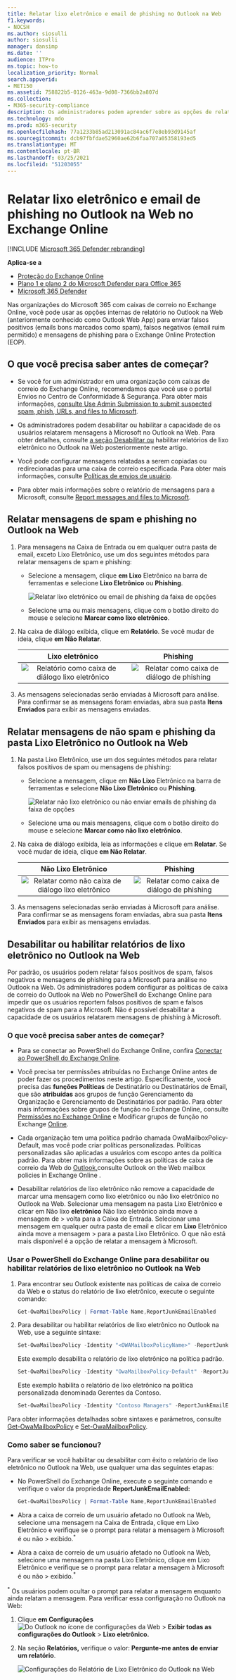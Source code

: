 ```yaml
---
title: Relatar lixo eletrônico e email de phishing no Outlook na Web
f1.keywords:
- NOCSH
ms.author: siosulli
author: siosulli
manager: dansimp
ms.date: ''
audience: ITPro
ms.topic: how-to
localization_priority: Normal
search.appverid:
- MET150
ms.assetid: 758822b5-0126-463a-9d08-7366bb2a807d
ms.collection:
- M365-security-compliance
description: Os administradores podem aprender sobre as opções de relatório de lixo eletrônico, não lixo eletrônico e phishing no Outlook na Web (Outlook Web App) no Exchange Online e como desabilitar essas opções de relatórios para usuários.
ms.technology: mdo
ms.prod: m365-security
ms.openlocfilehash: 77a1233b85ad213091ac84ac6f7e8eb93d9145af
ms.sourcegitcommit: dcb97fbfdae52960ae62b6faa707a05358193ed5
ms.translationtype: MT
ms.contentlocale: pt-BR
ms.lasthandoff: 03/25/2021
ms.locfileid: "51203055"
---
```

# <a name="report-junk-and-phishing-email-in-outlook-on-the-web-in-exchange-online"></a>Relatar lixo eletrônico e email de phishing no Outlook na Web no Exchange Online

[!INCLUDE [Microsoft 365 Defender rebranding](../includes/microsoft-defender-for-office.md)]

**Aplica-se a**
- [Proteção do Exchange Online](exchange-online-protection-overview.md)
- [Plano 1 e plano 2 do Microsoft Defender para Office 365](defender-for-office-365.md)
- [Microsoft 365 Defender](../defender/microsoft-365-defender.md)

Nas organizações do Microsoft 365 com caixas de correio no Exchange Online, você pode usar as opções internas de relatório no Outlook na Web (anteriormente conhecido como Outlook Web App) para enviar falsos positivos (emails bons marcados como spam), falsos negativos (email ruim permitido) e mensagens de phishing para o Exchange Online Protection (EOP).

## <a name="what-do-you-need-to-know-before-you-begin"></a>O que você precisa saber antes de começar?

- Se você for um administrador em uma organização com caixas de correio do Exchange Online, recomendamos que você use o portal Envios no Centro de Conformidade & Segurança. Para obter mais informações, [consulte Use Admin Submission to submit suspected spam, phish, URLs, and files to Microsoft](admin-submission.md).

- Os administradores podem desabilitar ou habilitar a capacidade de os usuários relatarem mensagens à Microsoft no Outlook na Web. Para obter detalhes, consulte [a seção Desabilitar ou](#disable-or-enable-junk-email-reporting-in-outlook-on-the-web) habilitar relatórios de lixo eletrônico no Outlook na Web posteriormente neste artigo.

- Você pode configurar mensagens relatadas a serem copiadas ou redirecionadas para uma caixa de correio especificada. Para obter mais informações, consulte [Políticas de envios de usuário](user-submission.md).

- Para obter mais informações sobre o relatório de mensagens para a Microsoft, consulte [Report messages and files to Microsoft](report-junk-email-messages-to-microsoft.md).

## <a name="report-spam-and-phishing-messages-in-outlook-on-the-web"></a>Relatar mensagens de spam e phishing no Outlook na Web

1. Para mensagens na Caixa de Entrada ou em qualquer outra pasta de email, exceto Lixo Eletrônico, use um dos seguintes métodos para relatar mensagens de spam e phishing:

   - Selecione a mensagem, clique **em Lixo** Eletrônico na barra de ferramentas e selecione **Lixo Eletrônico** ou **Phishing**.

     ![Relatar lixo eletrônico ou email de phishing da faixa de opções](../../media/owa-report-junk.png)

   - Selecione uma ou mais mensagens, clique com o botão direito do mouse e selecione **Marcar como lixo eletrônico**.

2. Na caixa de diálogo exibida, clique em **Relatório**. Se você mudar de ideia, clique **em Não Relatar**.

   |Lixo eletrônico|Phishing|
   |:---:|:---:|
   |![Relatório como caixa de diálogo lixo eletrônico](../../media/owa-report-as-junk-dialog.png)|![Relatar como caixa de diálogo de phishing](../../media/owa-report-as-phishing-dialog.png)|

3. As mensagens selecionadas serão enviadas à Microsoft para análise. Para confirmar se as mensagens foram enviadas, abra sua pasta **Itens Enviados** para exibir as mensagens enviadas.

## <a name="report-non-spam-and-phishing-messages-from-the-junk-email-folder-in-outlook-on-the-web"></a>Relatar mensagens de não spam e phishing da pasta Lixo Eletrônico no Outlook na Web

1. Na pasta Lixo Eletrônico, use um dos seguintes métodos para relatar falsos positivos de spam ou mensagens de phishing:

   - Selecione a mensagem, clique em **Não Lixo** Eletrônico na barra de ferramentas e selecione **Não Lixo Eletrônico** ou **Phishing**.

     ![Relatar não lixo eletrônico ou não enviar emails de phishing da faixa de opções](../../media/owa-report-not-junk.png)

   - Selecione uma ou mais mensagens, clique com o botão direito do mouse e selecione **Marcar como não lixo eletrônico**.

2. Na caixa de diálogo exibida, leia as informações e clique em **Relatar**. Se você mudar de ideia, clique **em Não Relatar**.

   |Não Lixo Eletrônico|Phishing|
   |:---:|:---:|
   |![Relatar como não caixa de diálogo lixo eletrônico](../../media/owa-report-as-not-junk-dialog.png)|![Relatar como caixa de diálogo de phishing](../../media/owa-report-as-phishing-dialog.png)|

3. As mensagens selecionadas serão enviadas à Microsoft para análise. Para confirmar se as mensagens foram enviadas, abra sua pasta **Itens Enviados** para exibir as mensagens enviadas.

## <a name="disable-or-enable-junk-email-reporting-in-outlook-on-the-web"></a>Desabilitar ou habilitar relatórios de lixo eletrônico no Outlook na Web

Por padrão, os usuários podem relatar falsos positivos de spam, falsos negativos e mensagens de phishing para a Microsoft para análise no Outlook na Web. Os administradores podem configurar as políticas de caixa de correio do Outlook na Web no PowerShell do Exchange Online para impedir que os usuários reportem falsos positivos de spam e falsos negativos de spam para a Microsoft. Não é possível desabilitar a capacidade de os usuários relatarem mensagens de phishing à Microsoft.

### <a name="what-do-you-need-to-know-before-you-begin"></a>O que você precisa saber antes de começar?

- Para se conectar ao PowerShell do Exchange Online, confira [Conectar ao PowerShell do Exchange Online](/powershell/exchange/connect-to-exchange-online-powershell).

- Você precisa ter permissões atribuídas no Exchange Online antes de poder fazer os procedimentos neste artigo. Especificamente, você precisa das **funções Políticas** de Destinatário ou  Destinatários  de Email, que são **atribuídas** aos grupos de função Gerenciamento da Organização e Gerenciamento de Destinatários por padrão. Para obter mais informações sobre grupos de função no Exchange Online, consulte [Permissões no Exchange Online](/exchange/permissions-exo/permissions-exo) e Modificar grupos de função no Exchange [Online](/Exchange/permissions-exo/role-groups#modify-role-groups).

- Cada organização tem uma política padrão chamada OwaMailboxPolicy-Default, mas você pode criar políticas personalizadas. Políticas personalizadas são aplicadas a usuários com escopo antes da política padrão. Para obter mais informações sobre as políticas de caixa de correio da Web do [Outlook,](/Exchange/clients-and-mobile-in-exchange-online/outlook-on-the-web/outlook-web-app-mailbox-policies)consulte Outlook on the Web mailbox policies in Exchange Online .

- Desabilitar relatórios de lixo eletrônico não remove a capacidade de marcar uma mensagem como lixo eletrônico ou não lixo eletrônico no Outlook na Web. Selecionar uma mensagem na pasta Lixo Eletrônico e clicar em Não lixo **eletrônico** Não lixo eletrônico ainda move a mensagem de \>  volta para a Caixa de Entrada. Selecionar uma mensagem em qualquer outra pasta de email e clicar em **Lixo** Eletrônico ainda move a mensagem \>  para a pasta Lixo Eletrônico. O que não está mais disponível é a opção de relatar a mensagem à Microsoft.

### <a name="use-exchange-online-powershell-to-disable-or-enable-junk-email-reporting-in-outlook-on-the-web"></a>Usar o PowerShell do Exchange Online para desabilitar ou habilitar relatórios de lixo eletrônico no Outlook na Web

1. Para encontrar seu Outlook existente nas políticas de caixa de correio da Web e o status do relatório de lixo eletrônico, execute o seguinte comando:

   ```powershell
   Get-OwaMailboxPolicy | Format-Table Name,ReportJunkEmailEnabled
   ```

2. Para desabilitar ou habilitar relatórios de lixo eletrônico no Outlook na Web, use a seguinte sintaxe:

   ```powershell
   Set-OwaMailboxPolicy -Identity "<OWAMailboxPolicyName>" -ReportJunkEmailEnabled <$true | $false>
   ```

   Este exemplo desabilita o relatório de lixo eletrônico na política padrão.

   ```powershell
   Set-OwaMailboxPolicy -Identity "OwaMailboxPolicy-Default" -ReportJunkEmailEnabled $false
   ```

   Este exemplo habilita o relatório de lixo eletrônico na política personalizada denominada Gerentes da Contoso.

   ```powershell
   Set-OwaMailboxPolicy -Identity "Contoso Managers" -ReportJunkEmailEnabled $true
   ```

Para obter informações detalhadas sobre sintaxes e parâmetros, consulte [Get-OwaMailboxPolicy](/powershell/module/exchange/get-owamailboxpolicy) e [Set-OwaMailboxPolicy](/powershell/module/exchange/set-owamailboxpolicy).

### <a name="how-do-you-know-this-worked"></a>Como saber se funcionou?

Para verificar se você habilitar ou desabilitar com êxito o relatório de lixo eletrônico no Outlook na Web, use qualquer uma das seguintes etapas:

- No PowerShell do Exchange Online, execute o seguinte comando e verifique o valor da propriedade **ReportJunkEmailEnabled:**

  ```powershell
  Get-OwaMailboxPolicy | Format-Table Name,ReportJunkEmailEnabled
  ```

- Abra a caixa de correio de um usuário afetado no Outlook  na Web, selecione uma mensagem na Caixa de Entrada, clique em Lixo Eletrônico e verifique se o prompt para relatar a mensagem à Microsoft é ou não \>  exibido.<sup>\*</sup>

- Abra a caixa de correio de um usuário afetado no Outlook na  Web, selecione uma mensagem na pasta Lixo Eletrônico, clique em Lixo Eletrônico e verifique se o prompt para relatar a mensagem à Microsoft é ou não \>  exibido.<sup>\*</sup>

<sup>\*</sup> Os usuários podem ocultar o prompt para relatar a mensagem enquanto ainda relatam a mensagem. Para verificar essa configuração no Outlook na Web:

1. Clique **em Configurações** ![ Do Outlook no ícone de configurações da Web ](../../media/owa-settings-icon.png) \> **Exibir todas as configurações do Outlook** \> **Lixo eletrônico.**
2. Na seção **Relatórios,** verifique o valor: **Pergunte-me antes de enviar um relatório**.

   ![Configurações do Relatório de Lixo Eletrônico do Outlook na Web](../../media/owa-junk-email-reporting-options.png)